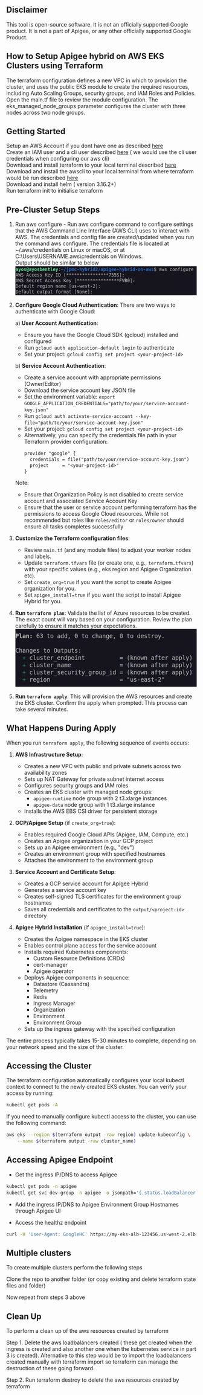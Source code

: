 ## Disclaimer
This tool is open-source software. It is not an officially supported Google product. It is not a part of Apigee, or any other officially supported Google Product.



## How to Setup Apigee hybrid on AWS EKS Clusters using Terraform 


The terraform configuration defines a new VPC in which to provision the cluster, and uses the public EKS module to create the required resources, including Auto Scaling Groups, security groups, and IAM Roles and Policies.
Open the main.tf file to review the module configuration. The eks_managed_node_groups parameter configures the cluster with three nodes across two node groups.  


## Getting Started

Setup an AWS Account if you dont have one as described [here](https://aws.amazon.com/free/?gclid=Cj0KCQiA4fi7BhC5ARIsAEV1YibM5aQfcEpKMPjPwUGl-JqNl6fp9-LoTxpHhH2RFh59MFc1_yETcCQaAmHGEALw_wcB&trk=c8882cbf-4c23-4e67-b098-09697e14ffd9&sc_channel=ps&ef_id=Cj0KCQiA4fi7BhC5ARIsAEV1YibM5aQfcEpKMPjPwUGl-JqNl6fp9-LoTxpHhH2RFh59MFc1_yETcCQaAmHGEALw_wcB:G:s&s_kwcid=AL!4422!3!453053794281!e!!g!!create%20aws%20account!10706954804!104359293503&all-free-tier.sort-by=item.additionalFields.SortRank&all-free-tier.sort-order=asc&awsf.Free%20Tier%20Types=*all&awsf.Free%20Tier%20Categories=*all)  
Create an IAM user and a cli user described [here](https://docs.aws.amazon.com/IAM/latest/UserGuide/id_users_create.html) ( we would use the cli user credentials when configuring our aws cli)  
Download and install terraform to your local terminal described [here](https://developer.hashicorp.com/terraform/install)  
Download and install the awscli to your local terminal from where terraform would be run described [here](https://docs.aws.amazon.com/cli/v1/userguide/cli-chap-install.html)  
Download and install helm  ( version 3.16.2+)  
Run terraform init to initialise terraform  


## Pre-Cluster Setup Steps  
 
1. Run aws configure - Run aws configure command to configure settings that the AWS Command Line Interface (AWS CLI) uses to interact with AWS. The credentials and config file are created/updated when you run the command aws configure. The credentials file is located at ~/.aws/credentials on Linux or macOS,  or at C:\Users\USERNAME\.aws\credentials on Windows.  
   Output should be similar to below  
   ![AWS Config](Images/aws-config.png)
   
2. **Configure Google Cloud Authentication**:
   There are two ways to authenticate with Google Cloud:

   a) **User Account Authentication**:
   * Ensure you have the Google Cloud SDK (gcloud) installed and configured
   * Run `gcloud auth application-default login` to authenticate
   * Set your project: `gcloud config set project <your-project-id>`

   b) **Service Account Authentication**:
   * Create a service account with appropriate permissions (Owner/Editor)
   * Download the service account key JSON file
   * Set the environment variable: `export GOOGLE_APPLICATION_CREDENTIALS="path/to/your/service-account-key.json"`
   * Run `gcloud auth activate-service-account --key-file="path/to/your/service-account-key.json"`
   * Set your project: `gcloud config set project <your-project-id>`
   * Alternatively, you can specify the credentials file path in your Terraform provider configuration:
     ```hcl
     provider "google" {
       credentials = file("path/to/your/service-account-key.json")
       project     = "<your-project-id>"
     }
     ```

   Note: 
   * Ensure that Organization Policy is not disabled to create service account and associated Service Account Key
   * Ensure that the user or service account performing terraform has the permissions to access Google Cloud resources. While not recommended but roles like `roles/editor` or `roles/owner` should ensure all tasks completes successfully


3.  **Customize the Terraform configuration files**:
    *   Review `main.tf` (and any module files) to adjust your worker nodes and labels.
    *   Update `terraform.tfvars` file (or create one, e.g., `terraform.tfvars`) with your specific values (e.g., eks region and Apigee Organization etc).
    *   Set `create_org=true` if you want the script to create Apigee organization for you.
    *   Set `apigee_install=true` if you want the script to install Apigee Hybrid for you.

4.  **Run `terraform plan`**:
    Validate the list of Azure resources to be created. The exact count will vary based on your configuration. Review the plan carefully to ensure it matches your expectations.
    ![Terraform Plan](Images/tf-plan.png)  

5.  **Run `terraform apply`**:
    This will provision the AWS resources and create the EKS cluster. Confirm the apply when prompted. This process can take several minutes.

## What Happens During Apply

When you run `terraform apply`, the following sequence of events occurs:

1. **AWS Infrastructure Setup**:
   - Creates a new VPC with public and private subnets across two availability zones
   - Sets up NAT Gateway for private subnet internet access
   - Configures security groups and IAM roles
   - Creates an EKS cluster with managed node groups:
     - `apigee-runtime` node group with 2 t3.xlarge instances
     - `apigee-data` node group with 1 t3.xlarge instance
   - Installs the AWS EBS CSI driver for persistent storage

2. **GCP/Apigee Setup** (if `create_org=true`):
   - Enables required Google Cloud APIs (Apigee, IAM, Compute, etc.)
   - Creates an Apigee organization in your GCP project
   - Sets up an Apigee environment (e.g., "dev")
   - Creates an environment group with specified hostnames
   - Attaches the environment to the environment group

3. **Service Account and Certificate Setup**:
   - Creates a GCP service account for Apigee Hybrid
   - Generates a service account key
   - Creates self-signed TLS certificates for the environment group hostnames
   - Saves all credentials and certificates to the `output/<project-id>` directory

4. **Apigee Hybrid Installation** (if `apigee_install=true`):
   - Creates the Apigee namespace in the EKS cluster
   - Enables control plane access for the service account
   - Installs required Kubernetes components:
     - Custom Resource Definitions (CRDs)
     - cert-manager
     - Apigee operator
   - Deploys Apigee components in sequence:
     - Datastore (Cassandra)
     - Telemetry
     - Redis
     - Ingress Manager
     - Organization
     - Environment
     - Environment Group
   - Sets up the ingress gateway with the specified configuration

The entire process typically takes 15-30 minutes to complete, depending on your network speed and the size of the cluster.

## Accessing the Cluster

The terraform configuration automatically configures your local kubectl context to connect to the newly created EKS cluster. You can verify your access by running:

```bash
kubectl get pods -A
```

If you need to manually configure kubectl access to the cluster, you can use the following command:

```bash
aws eks --region $(terraform output -raw region) update-kubeconfig \
    --name $(terraform output -raw cluster_name)
```

## Accessing Apigee Endpoint

* Get the ingress IP/DNS to access Apigee
```bash
kubectl get pods -n apigee
kubectl get svc dev-group -n apigee -o jsonpath='{.status.loadBalancer.ingress[0].ip}'
```
* Add the ingress IP/DNS to Apigee Environment Group Hostnames through Apigee UI

* Access the healthz endpoint
```bash
curl -H 'User-Agent: GoogleHC' https://my-eks-alb-123456.us-west-2.elb.amazonaws.com/healthz/ingress -k
```

## Multiple clusters  

To create multiple clusters perform the following steps  

Clone the repo to another folder (or copy existing and delete terraform state files and folder)

Now repeat from steps 3 above  



## Clean Up  

To perform a clean up of the aws resources created by terraform

Step 1. Delete the aws loadbalancers created ( these get created when the ingress is created and also another one when the kubernetes service in part 3 is created). Alternative to this step would be to import the loadbalancers created manually with terraform import so terraform can manage the destruction of these going forward.  

Step 2. Run terraform destroy to delete the aws resources created by terraform  

